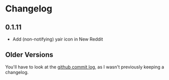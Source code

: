 # Changelog

## 0.1.11
* Add (non-notifying) yair icon in New Reddit

## Older Versions
You'll have to look at the [github commit log](https://github.com/adhesivecheese/YAIR/commits/master), as I wasn't previously keeping a changelog.